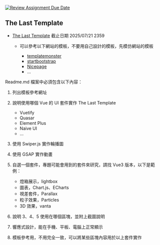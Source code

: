 [![Review Assignment Due Date](https://classroom.github.com/assets/deadline-readme-button-22041afd0340ce965d47ae6ef1cefeee28c7c493a6346c4f15d667ab976d596c.svg)](https://classroom.github.com/a/w-KMrjvJ)

## The Last Template

- [The Last Template](https://classroom.github.com/a/w-KMrjvJ) 截止日期 2025/07/21 2359

  - 可以參考以下網站的模板，不要用自己設計的模板，先模仿網站的模板

    - [templatemonster](https://www.templatemonster.com/)
    - [startbootstrap](https://startbootstrap.com/)
    - [Nicepage](https://nicepage.com/)
    - ...

Readme.md 檔案中必須包含以下內容：

1. 列出模板參考網址
2. 說明使用哪個 Vue 的 UI 套件實作 The Last Template

   - Vuetify
   - Quasar
   - Element Plus
   - Naive UI
   - ...

3. 使用 Swiper.js 實作輪播圖
4. 使用 GSAP 實作動畫
5. 自選一個套件，專題可能會用到的套件來研究，請找 Vue3 版本，以下是範例：

   - 燈箱展示，lightbox
   - 圖表，Chart.js、ECharts
   - 視差套件，Parallax
   - 粒子效果，Particles
   - 3D 效果，vanta

6. 說明 3、4、5 使用在哪個區塊，並附上截圖說明
7. 響應式設計，能在手機、平板、電腦上正常顯示
8. 模板參考用，不用完全一致，可以將某些區塊內容用於以上套件實作
